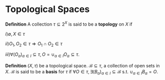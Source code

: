 # Topological Spaces

**Definition** A collection $\tau \subseteq 2^X$ is said to be a **topology** on $X$ if

$i) \emptyset,X \in \tau$

$ii) O_1,O_2 \in \tau   \Rightarrow   O_1\cap O_2 \in \tau$

$iii) \forall (O_{\alpha})_{\alpha \in I} \subseteq \tau, O=\cup_{\alpha \in I} O_{\alpha} \subseteq \tau.$


**Definition** $(X,\tau)$ be a topological space. $\mathcal{B}\subseteq\tau$, a collection of open sets in $X$. $\mathcal{B}$ is said to be a **basis** for $\tau$ if $\forall O\in \tau, \exists(B_{\alpha})_{\alpha\in I} \subseteq \mathcal{B}$ s.t. $\cup_{\alpha\in I} B_{\alpha} =O$.